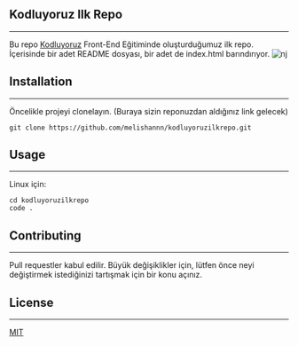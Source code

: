 ## **Kodluyoruz Ilk Repo**
---
Bu repo [Kodluyoruz](https://kodluyoruz.org) Front-End Eğitiminde oluşturduğumuz ilk repo. İçerisinde bir adet README dosyası, bir adet de index.html barındırıyor.
![nj](/img/git_proje.jpg)

## **Installation**
---
Öncelikle projeyi clonelayın. (Buraya sizin reponuzdan aldığınız link gelecek)
```
git clone https://github.com/melishannn/kodluyoruzilkrepo.git
```
## **Usage**
---
Linux için:
```
cd kodluyoruzilkrepo
code .
```
## **Contributing**
---
Pull requestler kabul edilir. Büyük değişiklikler için, lütfen önce neyi değiştirmek istediğinizi tartışmak için bir konu açınız.

## **License**
---
[MIT](https://choosealicense.com/licenses/mit/)
